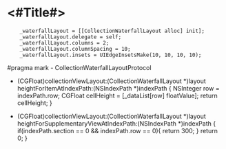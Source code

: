 #  <#Title#>

        _waterfallLayout = [[CollectionWaterfallLayout alloc] init];
        _waterfallLayout.delegate = self;
        _waterfallLayout.columns = 2;
        _waterfallLayout.columnSpacing = 10;
        _waterfallLayout.insets = UIEdgeInsetsMake(10, 10, 10, 10);


#pragma mark - CollectionWaterfallLayoutProtocol
- (CGFloat)collectionViewLayout:(CollectionWaterfallLayout *)layout heightForItemAtIndexPath:(NSIndexPath *)indexPath
{
    NSInteger row = indexPath.row;
    CGFloat cellHeight = [_dataList[row] floatValue];
    return cellHeight;
}

- (CGFloat)collectionViewLayout:(CollectionWaterfallLayout *)layout heightForSupplementaryViewAtIndexPath:(NSIndexPath *)indexPath
{
    if(indexPath.section == 0 && indexPath.row == 0){
        return 300;
    }
    return 0;
}
